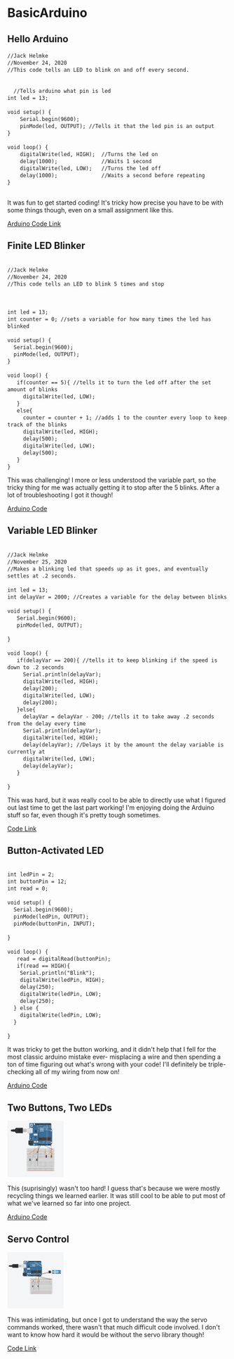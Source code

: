 # BasicArduino

## Hello Arduino

```
//Jack Helmke
//November 24, 2020
//This code tells an LED to blink on and off every second.


  //Tells arduino what pin is led
int led = 13;

void setup() {
    Serial.begin(9600);   
    pinMode(led, OUTPUT); //Tells it that the led pin is an output
}

void loop() {
    digitalWrite(led, HIGH);  //Turns the led on
    delay(1000);              //Waits 1 second
    digitalWrite(led, LOW);   //Turns the led off
    delay(1000);              //Waits a second before repeating
}


```

It was fun to get started coding! It's tricky how precise you have to be with some things though, even on a small assignment like this.

[Arduino Code Link](https://create.arduino.cc/editor/jhelmke83/d0e1fae3-fb51-4115-a15f-b76e9aeb4ad8)

## Finite LED Blinker

```

//Jack Helmke
//November 24, 2020
//This code tells an LED to blink 5 times and stop



int led = 13;
int counter = 0; //sets a variable for how many times the led has blinked

void setup() {
  Serial.begin(9600);
  pinMode(led, OUTPUT);
}

void loop() {
   if(counter == 5){ //tells it to turn the led off after the set amount of blinks
     digitalWrite(led, LOW);
   }
   else{
     counter = counter + 1; //adds 1 to the counter every loop to keep track of the blinks
     digitalWrite(led, HIGH);
     delay(500);
     digitalWrite(led, LOW);
     delay(500);
   }
}

```

This was challenging! I more or less understood the variable part, so the tricky thing for me was actually getting it to stop after the 5 blinks. After a lot of troubleshooting I got it though!

[Arduino Code](https://create.arduino.cc/editor/jhelmke83/cd5b0698-023d-4d44-a811-29912050df26)

## Variable LED Blinker

```

//Jack Helmke
//November 25, 2020
//Makes a blinking led that speeds up as it goes, and eventually settles at .2 seconds.

int led = 13;
int delayVar = 2000; //Creates a variable for the delay between blinks

void setup() {
   Serial.begin(9600);
   pinMode(led, OUTPUT);
    
}

void loop() {
   if(delayVar == 200){ //tells it to keep blinking if the speed is down to .2 seconds
     Serial.println(delayVar);
     digitalWrite(led, HIGH);
     delay(200);
     digitalWrite(led, LOW);
     delay(200);
   }else{
     delayVar = delayVar - 200; //tells it to take away .2 seconds from the delay every time
     Serial.println(delayVar);
     digitalWrite(led, HIGH);
     delay(delayVar); //Delays it by the amount the delay variable is currently at
     digitalWrite(led, LOW);
     delay(delayVar);
   }
    
}

```

This was hard, but it was really cool to be able to directly use what I figured out last time to get the last part working! I'm enjoying doing the Arduino stuff so far, even though it's pretty tough sometimes.

[Code Link](https://create.arduino.cc/editor/jhelmke83/f56ff924-f2a0-46f3-85d8-90f9d3938f3c)

## Button-Activated LED

```

int ledPin = 2;
int buttonPin = 12;
int read = 0;

void setup() {
  Serial.begin(9600);
  pinMode(ledPin, OUTPUT);
  pinMode(buttonPin, INPUT);

}

void loop() {
   read = digitalRead(buttonPin);
   if(read == HIGH){
    Serial.println("Blink");
    digitalWrite(ledPin, HIGH);
    delay(250);
    digitalWrite(ledPin, LOW);
    delay(250);
  } else {
    digitalWrite(ledPin, LOW);
  }

}

```

It was tricky to get the button working, and it didn't help that I fell for the most classic arduino mistake ever- misplacing a wire and then spending a ton of time figuring out what's wrong with your code! I'll definitely be triple-checking all of my wiring from now on!

[Arduino Code](https://create.arduino.cc/editor/jhelmke83/97cff2c7-f1ce-4f6e-b8c9-39173ffa4b29)

## Two Buttons, Two LEDs

<img src="images/TwoButton.png" alt="TwoButton" width="128" height="128">

This (suprisingly) wasn't too hard! I guess that's because we were mostly recycling things we learned earlier. It was still cool to be able to put most of what we've learned so far into one project.

[Arduino Code](https://create.arduino.cc/editor/jhelmke83/00d921f5-f089-4148-bd7c-b79a616f7713)

## Servo Control

<img src="images/ServoControl.png" alt="ServoControl" width="128" height="128">

This was intimidating, but once I got to understand the way the servo commands worked, there wasn't that much difficult code involved. I don't want to know how hard it would be without the servo library though!

[Code Link](https://create.arduino.cc/editor/jhelmke83/31cd572a-5198-47c7-bfce-661cb0b8d0cd)
